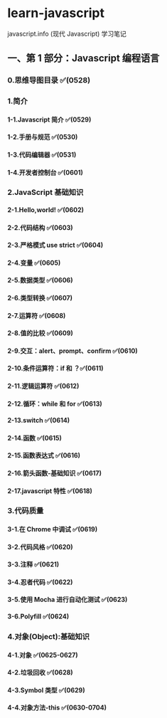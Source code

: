 # learn-javascript

javascript.info (现代 Javascript) 学习笔记

## 一、第 1 部分：Javascript 编程语言

### 0.思维导图目录 ✅(0528)

### 1.简介

#### 1-1.Javascript 简介 ✅(0529)

#### 1-2.手册与规范 ✅(0530)

#### 1-3.代码编辑器 ✅(0531)

#### 1-4.开发者控制台 ✅(0601)

### 2.JavaScript 基础知识

#### 2-1.Hello,world! ✅(0602)

#### 2-2.代码结构 ✅(0603)

#### 2-3.严格模式 use strict ✅(0604)

#### 2-4.变量 ✅(0605)

#### 2-5.数据类型 ✅(0606)

#### 2-6.类型转换 ✅(0607)

#### 2-7.运算符 ✅(0608)

#### 2-8.值的比较 ✅(0609)

#### 2-9.交互：alert、prompt、confirm ✅(0610)

#### 2-10.条件运算符：if 和 ？✅(0611)

#### 2-11.逻辑运算符 ✅(0612)

#### 2-12.循环：while 和 for ✅(0613)

#### 2-13.switch ✅(0614)

#### 2-14.函数 ✅(0615)

#### 2-15.函数表达式 ✅(0616)

#### 2-16.箭头函数-基础知识 ✅(0617)

#### 2-17.javascript 特性 ✅(0618)

### 3.代码质量

#### 3-1.在 Chrome 中调试 ✅(0619)

#### 3-2.代码风格 ✅(0620)

#### 3-3.注释 ✅(0621)

#### 3-4.忍者代码 ✅(0622)

#### 3-5.使用 Mocha 进行自动化测试 ✅(0623)

#### 3-6.Polyfill ✅(0624)

### 4.对象(Object):基础知识

#### 4-1.对象 ✅(0625-0627)

#### 4-2.垃圾回收 ✅(0628)

#### 4-3.Symbol 类型 ✅(0629)

#### 4-4.对象方法-this ✅(0630-0704)


